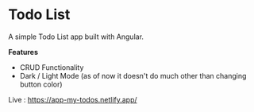 # Todo List

A simple Todo List app built with Angular. 

**Features**
<ul>
    <li> CRUD Functionality</li>
    <li> Dark / Light Mode (as of now it doesn't do much other than changing button color) </li>
</ul>

Live : https://app-my-todos.netlify.app/